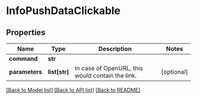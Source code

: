 # InfoPushDataClickable


## Properties
Name | Type | Description | Notes
------------ | ------------- | ------------- | -------------
**command** | **str** |  | 
**parameters** | **list[str]** | In case of OpenURL, this would contain the link. | [optional] 

[[Back to Model list]](../README.md#documentation-for-models) [[Back to API list]](../README.md#documentation-for-api-endpoints) [[Back to README]](../README.md)


